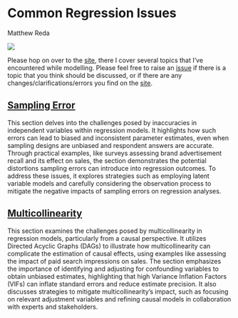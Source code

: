 # Common Regression Issues
Matthew Reda

<!-- WARNING: THIS FILE WAS AUTOGENERATED! DO NOT EDIT! -->

[![](https://github.com/redam94/common_regression_issues/actions/workflows/test.yaml/badge.svg)](https://github.com/redam94/common_regression_issues/actions/workflows/test.yaml)

Please hop on over to the
[site](https://redam94.github.io/common_regression_issues), there I
cover several topics that I’ve encountered while modelling. Please feel
free to raise an
[issue](https://github.com/redam94/common_regression_issues/issues) if
there is a topic that you think should be discussed, or if there are any
changes/clarifications/errors you find on the
[site](https://redam94.github.io/common_regression_issues).

## [Sampling Error](https://redam94.github.io/common_regression_issues/sampling_error.html)

This section delves into the challenges posed by inaccuracies in
independent variables within regression models. It highlights how such
errors can lead to biased and inconsistent parameter estimates, even
when sampling designs are unbiased and respondent answers are accurate.
Through practical examples, like surveys assessing brand advertisement
recall and its effect on sales, the section demonstrates the potential
distortions sampling errors can introduce into regression outcomes. To
address these issues, it explores strategies such as employing latent
variable models and carefully considering the observation process to
mitigate the negative impacts of sampling errors on regression analyses.

## [Multicollinearity](https://redam94.github.io/common_regression_issues/multicollinearity.html)

This section examines the challenges posed by multicollinearity in
regression models, particularly from a causal perspective. It utilizes
Directed Acyclic Graphs (DAGs) to illustrate how multicollinearity can
complicate the estimation of causal effects, using examples like
assessing the impact of paid search impressions on sales. The section
emphasizes the importance of identifying and adjusting for confounding
variables to obtain unbiased estimates, highlighting that high Variance
Inflation Factors (VIFs) can inflate standard errors and reduce estimate
precision. It also discusses strategies to mitigate multicollinearity’s
impact, such as focusing on relevant adjustment variables and refining
causal models in collaboration with experts and stakeholders.
